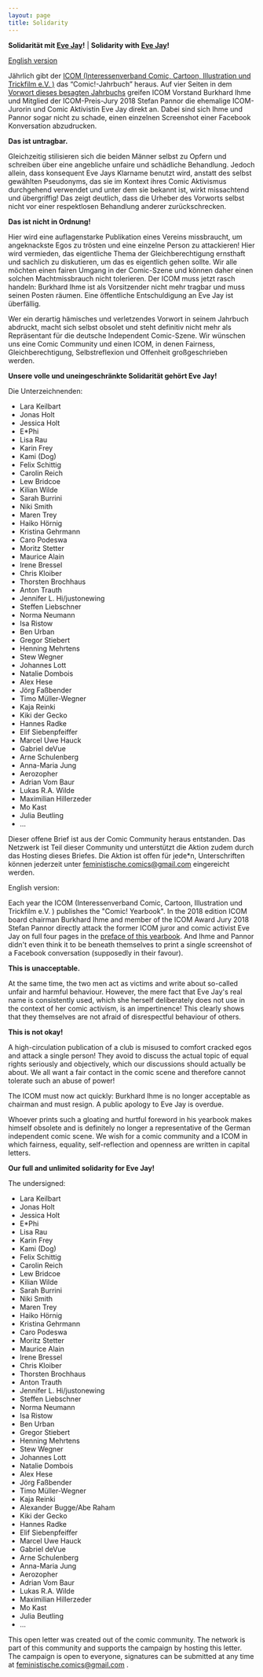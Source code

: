 ```yaml
---
layout: page
title: Solidarity
---
```


**Solidarität mit [Eve Jay](https://medium.com/comic-satellit/times-up-zeit-zu-gehen-9ebc87a9cbe1)!** | **Solidarity with [Eve Jay](https://medium.com/comic-satellit/times-up-zeit-zu-gehen-9ebc87a9cbe1)!**

[English version](#english-version)


Jährlich gibt der [ICOM (Interessenverband Comic, Cartoon, Illustration und Trickfilm e.V. )](http://www.comic-i.com/aaa-icom/docs/index.html) das “Comic!-Jahrbuch” heraus. Auf vier Seiten in dem [Vorwort dieses besagten Jahrbuchs](http://www.comic-i.com/Dateien/COMIC!-Jahrbuch_2019_Vorwort.pdf) greifen ICOM Vorstand Burkhard Ihme und Mitglied der ICOM-Preis-Jury 2018 Stefan Pannor die ehemalige ICOM-Jurorin und Comic Aktivistin Eve Jay direkt an. Dabei sind sich Ihme und Pannor sogar nicht zu schade, einen einzelnen Screenshot einer Facebook Konversation abzudrucken.

**Das ist untragbar.**

Gleichzeitig stilisieren sich die beiden Männer selbst zu Opfern und schreiben über eine angebliche unfaire und schädliche Behandlung. Jedoch allein, dass konsequent Eve Jays Klarname benutzt wird, anstatt des selbst gewählten Pseudonyms, das sie im Kontext ihres Comic Aktivismus durchgehend verwendet und unter dem sie bekannt ist, wirkt missachtend und übergriffig! Das zeigt deutlich, dass die Urheber des Vorworts selbst nicht vor einer respektlosen Behandlung anderer zurückschrecken. 

**Das ist nicht in Ordnung!**

Hier wird eine auflagenstarke Publikation eines Vereins missbraucht, um angeknackste Egos zu trösten und eine einzelne Person zu attackieren! Hier wird vermieden, das eigentliche Thema der Gleichberechtigung ernsthaft und sachlich zu diskutieren, um das es eigentlich gehen sollte. Wir alle möchten einen fairen Umgang in der Comic-Szene und können daher einen solchen Machtmissbrauch nicht tolerieren.
Der ICOM muss jetzt rasch handeln: Burkhard Ihme ist als Vorsitzender nicht mehr tragbar und muss seinen Posten räumen. Eine öffentliche Entschuldigung an Eve Jay ist überfällig. 

Wer ein derartig hämisches und verletzendes Vorwort in seinem Jahrbuch abdruckt, macht sich selbst obsolet und steht definitiv nicht mehr als Repräsentant für die deutsche Independent Comic-Szene. Wir wünschen uns eine Comic Community und einen ICOM, in denen Fairness, Gleichberechtigung, Selbstreflexion und Offenheit großgeschrieben werden.

**Unsere volle und uneingeschränkte Solidarität gehört Eve Jay!**

Die Unterzeichnenden:
- Lara Keilbart
- Jonas Holt
- Jessica Holt
- E\*Phi
- Lisa Rau
- Karin Frey
- Kami (Dog)
- Felix Schittig
- Carolin Reich
- Lew Bridcoe
- Kilian Wilde
- Sarah Burrini
- Niki Smith
- Maren Trey
- Haiko Hörnig
- Kristina Gehrmann
- Caro Podeswa 
- Moritz Stetter
- Maurice Alain
- Irene Bressel
- Chris Kloiber
- Thorsten Brochhaus 
- Anton Trauth 
- Jennifer L. Hi/justonewing 
- Steffen Liebschner 
- Norma Neumann
- Isa Ristow 
- Ben Urban
- Gregor Stiebert
- Henning Mehrtens
- Stew Wegner 
- Johannes Lott 
- Natalie Dombois
- Alex Hese 
- Jörg Faßbender
- Timo Müller-Wegner
- Kaja Reinki
- Kiki der Gecko
- Hannes Radke
- Elif Siebenpfeiffer
- Marcel Uwe Hauck
- Gabriel deVue
- Arne Schulenberg
- Anna-Maria Jung
- Aerozopher 
- Adrian Vom Baur
- Lukas R.A. Wilde
- Maximilian Hillerzeder
- Mo Kast 
- Julia Beutling
- ...


Dieser offene Brief ist aus der Comic Community heraus entstanden. Das Netzwerk ist Teil dieser Community und unterstützt die Aktion zudem durch das Hosting dieses Briefes. Die Aktion ist offen für jede\*n, Unterschriften können jederzeit unter feministische.comics@gmail.com eingereicht werden.

<a name="english-version">English version:</a>


Each year the ICOM (Interessenverband Comic, Cartoon, Illustration und Trickfilm e.V. ) publishes the "Comic! Yearbook". In the 2018 edition ICOM board chairman Burkhard Ihme and member of the ICOM Award Jury 2018 Stefan Pannor directly attack the former ICOM juror and comic activist Eve Jay on full four pages in the [preface of this yearbook](http://www.comic-i.com/Dateien/COMIC!-Jahrbuch_2019_Vorwort.pdf). And Ihme and Pannor didn't even think it to be beneath themselves to print a single screenshot of a Facebook conversation (supposedly in their favour).

**This is unacceptable.**

At the same time, the two men act as victims and write about so-called unfair and harmful behaviour. However, the mere fact that Eve Jay's real name is consistently used, which she herself deliberately does not use in the context of her comic activism, is an impertinence! This clearly shows that they themselves are not afraid of disrespectful behaviour of others. 

**This is not okay!**

A high-circulation publication of a club is misused to comfort cracked egos and attack a single person! They avoid to discuss the actual topic of equal rights seriously and objectively, which our discussions should actually be about. We all want a fair contact in the comic scene and therefore cannot tolerate such an abuse of power!

The ICOM must now act quickly: Burkhard Ihme is no longer acceptable as chairman and must resign. A public apology to Eve Jay is overdue.

Whoever prints such a gloating and hurtful foreword in his yearbook makes himself obsolete and is definitely no longer a representative of the German independent comic scene. We wish for a comic community and a ICOM in which fairness, equality, self-reflection and openness are written in capital letters.

**Our full and unlimited solidarity for Eve Jay!**

The undersigned:

- Lara Keilbart
- Jonas Holt
- Jessica Holt
- E\*Phi
- Lisa Rau
- Karin Frey
- Kami (Dog)
- Felix Schittig
- Carolin Reich
- Lew Bridcoe
- Kilian Wilde
- Sarah Burrini
- Niki Smith
- Maren Trey
- Haiko Hörnig
- Kristina Gehrmann
- Caro Podeswa 
- Moritz Stetter
- Maurice Alain
- Irene Bressel
- Chris Kloiber
- Thorsten Brochhaus 
- Anton Trauth 
- Jennifer L. Hi/justonewing 
- Steffen Liebschner 
- Norma Neumann
- Isa Ristow 
- Ben Urban
- Gregor Stiebert
- Henning Mehrtens
- Stew Wegner 
- Johannes Lott 
- Natalie Dombois
- Alex Hese 
- Jörg Faßbender
- Timo Müller-Wegner
- Kaja Reinki
- Alexander Bugge/Abe Raham
- Kiki der Gecko
- Hannes Radke
- Elif Siebenpfeiffer
- Marcel Uwe Hauck
- Gabriel deVue
- Arne Schulenberg
- Anna-Maria Jung
- Aerozopher 
- Adrian Vom Baur
- Lukas R.A. Wilde
- Maximilian Hillerzeder
- Mo Kast 
- Julia Beutling
- ...

This open letter was created out of the comic community. The network is part of this community and supports the campaign by hosting this letter. The campaign is open to everyone, signatures can be submitted at any time at feministische.comics@gmail.com .
